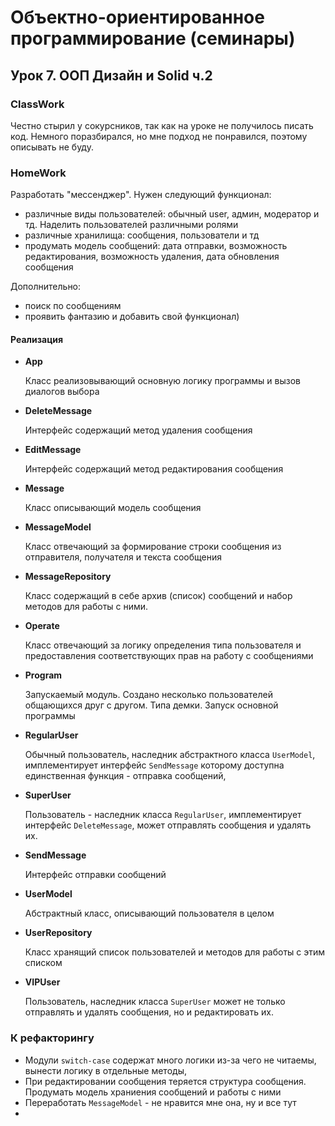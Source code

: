 # Объектно-ориентированное программирование (семинары)

## Урок 7. ООП Дизайн и Solid ч.2

### ClassWork

Честно стырил у сокурсников, так как на уроке не получилось писать код. Немного поразбирался,
но мне подход не понравился, поэтому описывать не буду.

### HomeWork

Разработать "мессенджер". Нужен следующий функционал:

- различные виды пользователей: обычный user, админ, модератор и тд. Наделить пользователей различными ролями
- различные хранилища: сообщения, пользователи и тд
- продумать модель сообщений: дата отправки, возможность редактирования, возможность удаления, дата обновления сообщения

Дополнительно:

- поиск по сообщениям
- проявить фантазию и добавить свой функционал)

#### Реализация

* __App__

  Класс реализовывающий основную логику программы и вызов диалогов выбора

* __DeleteMessage__

  Интерфейс содержащий метод удаления сообщения

* __EditMessage__

  Интерфейс содержащий метод редактирования сообщения

* __Message__

  Класс описывающий модель сообщения

* __MessageModel__

  Класс отвечающий за формирование строки сообщения из отправителя, получателя и текста сообщения

* __MessageRepository__

  Класс содержащий в себе архив (список) сообщений и набор методов для работы с ними.

* __Operate__

  Класс отвечающий за логику определения типа пользователя и предоставления соответствующих
  прав на работу с сообщениями

* __Program__

  Запускаемый модуль. Создано несколько пользователей общающихся друг с другом. Типа демки.
  Запуск основной программы

* __RegularUser__

  Обычный пользователь, наследник абстрактного класса `UserModel`, имплементирует интерфейс `SendMessage`
  которому доступна единственная функция - отправка сообщений,

* __SuperUser__

  Пользователь - наследник класса `RegularUser`, имплементирует интерфейс `DeleteMessage`,
  может отправлять сообщения и удалять их.

* __SendMessage__

  Интерфейс отправки сообщений

* __UserModel__

  Абстрактный класс, описывающий пользователя в целом

* __UserRepository__

  Класс хранящий список пользователей и методов для работы с этим списком

* __VIPUser__

  Пользователь, наследник класса `SuperUser` может не только отправлять и
  удалять сообщения, но и редактировать их.

### К рефакторингу

* Модули `switch-case` содержат много логики из-за чего не читаемы, вынести логику в отдельные методы,
* При редактировании сообщения теряется структура сообщения.
  Продумать модель храниения сообщений и работы с ними
* Переработать `MessageModel` - не нравится мне она, ну и все тут
* 